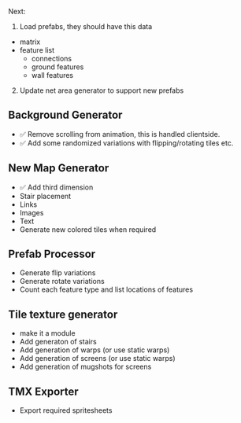 Next:
1. Load prefabs, they should have this data
- matrix
- feature list
    - connections
    - ground features
    - wall features

2. Update net area generator to support new prefabs


## Background Generator
- ✅ Remove scrolling from animation, this is handled clientside.
- ✅ Add some randomized variations with flipping/rotating tiles etc.

## New Map Generator
- ✅ Add third dimension
- Stair placement
- Links
- Images
- Text
- Generate new colored tiles when required

## Prefab Processor
- Generate flip variations
- Generate rotate variations
- Count each feature type and list locations of features

## Tile texture generator
- make it a module
- Add generaton of stairs
- Add generation of warps (or use static warps)
- Add generation of screens (or use static warps)
- Add generation of mugshots for screens

## TMX Exporter
- Export required spritesheets